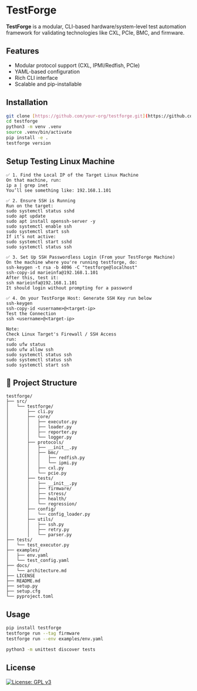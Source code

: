 # TestForge

**TestForge** is a modular, CLI-based hardware/system-level test automation framework for validating technologies like CXL, PCIe, BMC, and firmware.

## Features

- Modular protocol support (CXL, IPMI/Redfish, PCIe)
- YAML-based configuration
- Rich CLI interface
- Scalable and pip-installable

## Installation
```bash
git clone [https://github.com/your-org/testforge.git](https://github.com/MARIOREDFOX/TestForge.git)
cd testforge
python3 -m venv .venv
source .venv/bin/activate
pip install -e .
testforge version
```

## Setup Testing Linux Machine
```text
✅ 1. Find the Local IP of the Target Linux Machine
On that machine, run:
ip a | grep inet
You’ll see something like: 192.168.1.101

✅ 2. Ensure SSH is Running
Run on the target:
sudo systemctl status sshd
sudo apt update
sudo apt install openssh-server -y
sudo systemctl enable ssh
sudo systemctl start ssh
If it’s not active:
sudo systemctl start sshd
sudo systemctl status ssh

✅ 3. Set Up SSH Passwordless Login (From your TestForge Machine)
On the machine where you're running testforge, do:
ssh-keygen -t rsa -b 4096 -C "testforge@localhost"
ssh-copy-id marieinfa@192.168.1.101
After this, test it:
ssh marieinfa@192.168.1.101
It should login without prompting for a password

✅ 4. On your TestForge Host: Generate SSH Key run below
ssh-keygen
ssh-copy-id <username>@<target-ip>
Test the Connection
ssh <username>@<target-ip>

Note:
Check Linux Target's Firewall / SSH Access
run:
sudo ufw status
sudo ufw allow ssh
sudo systemctl status ssh
sudo systemctl status ssh
sudo systemctl start ssh

```

## 📁 Project Structure

```text
testforge/
├── src/
│   └── testforge/
│       ├── cli.py
│       ├── core/
│       │   ├── executor.py
│       │   ├── loader.py
│       │   ├── reporter.py
│       │   └── logger.py
│       ├── protocols/
│       │   ├── __init__.py
│       │   ├── bmc/
│       │   │   ├── redfish.py
│       │   │   └── ipmi.py
│       │   ├── cxl.py
│       │   └── pcie.py
│       ├── tests/
│       │   ├── __init__.py
│       │   ├── firmware/
│       │   ├── stress/
│       │   ├── health/
│       │   └── regression/
│       ├── config/
│       │   └── config_loader.py
│       ├── utils/
│       │   ├── ssh.py
│       │   ├── retry.py
│       │   └── parser.py
├── tests/
│   └── test_executor.py
├── examples/
│   ├── env.yaml
│   └── test_config.yaml
├── docs/
│   └── architecture.md
├── LICENSE
├── README.md
├── setup.py
├── setup.cfg
└── pyproject.toml
```
## Usage

```bash
pip install testforge
testforge run --tag firmware
testforge run --env examples/env.yaml

python3 -m unittest discover tests
```
## License
[![License: GPL v3](https://img.shields.io/badge/License-GPLv3-blue.svg)](https://www.gnu.org/licenses/gpl-3.0)

